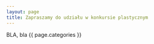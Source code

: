 ```yaml
---
layout: page
title: Zapraszamy do udziału w konkursie plastycznym
---
```


BLA, bla {{ page.categories }}
